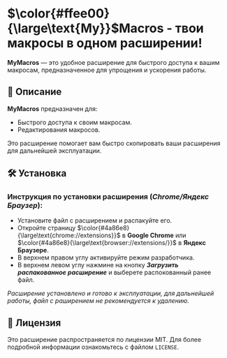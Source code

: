 # $\color{#ffee00}{\large\text{My}}$**Macros** - твои макросы в одном расширении!

**MyMacros** — это удобное расширение для быстрого доступа к вашим макросам, предназначенное для упрощения и ускорения работы.

## 🚀 Описание
**MyMacros** предназначен для:

+ Быстрого доступа к своим макросам.
+ Редактирования макросов.

Это расширение помогает вам быстро скопировать ваши расширения для дальнейшей эксплуатации.

## 🛠️ Установка

### Инструкция по установки расширения (*Chrome/Яндекс Браузер*):
+ Установите файл с расширением и распакуйте его.
+ Откройте страницу $\color{#4a86e8}{\large\text{chrome://extensions}}$ в **Google Chrome** или $\color{#4a86e8}{\large\text{browser://extensions/}}$ в **Яндекс Браузере**.
+ В верхнем правом углу активируйте режим разработчика.
+ В верхнем левом углу нажмине на кнопку ***Загрузить распакованное расширение*** и выберете распокованный ранее файл.

*Расширение установлено и готово к эксплуатации, для дальнейшей работы, файл с раширением не рекомендуется к удалению.*

## 📝 Лицензия

Это расширение распространяется по лицензии MIT. Для более подробной информации ознакомьтесь с файлом `LICENSE`.
